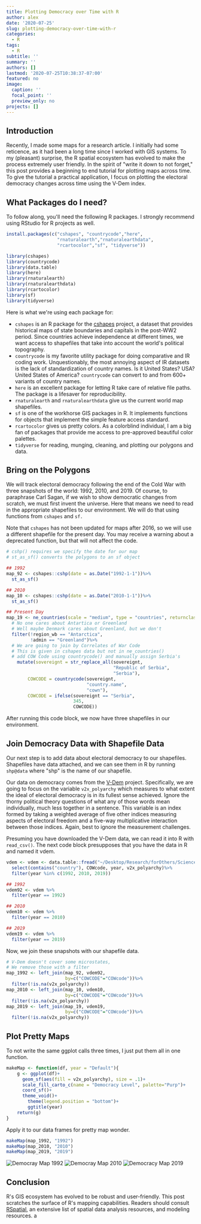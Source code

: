 ```yaml
---
title: Plotting Democracy over Time with R
author: alex
date: '2020-07-25'
slug: plotting-democracy-over-time-with-r
categories:
  - R
tags:
  - R
subtitle: ''
summary: ''
authors: []
lastmod: '2020-07-25T10:38:37-07:00'
featured: no
image:
  caption: ''
  focal_point: ''
  preview_only: no
projects: []
---
```


## Introduction 

Recently, I made some maps for a research article. I initially had some reticence, as it had been a long time since I worked with GIS systems. To my (pleasant) surprise, the R spatial ecosystem has evolved to make the process extremely user friendly. In the spirit of "write it down to not forget," this post provides a beginning to end tutorial for plotting maps across time. To give the tutorial a practical application, I focus on plotting the electoral democracy changes across time using the V-Dem index. 

## What Packages do I need?

To follow along, you'll need the following R packages. I strongly recommend using RStudio for R projects as well. 


```r
install.packages(c("cshapes", "countrycode","here",
                   "rnaturalearth","rnaturalearthdata",
                   "rcartocolor","sf", "tidyverse"))
```


```r
library(cshapes)
library(countrycode)
library(data.table)
library(here)
library(rnaturalearth)
library(rnaturalearthdata)
library(rcartocolor)
library(sf)
library(tidyverse)
```

Here is what we're using each package for: 

- `cshapes` is an R package for the [cshapes](http://nils.weidmann.ws/projects/cshapes.html) project, a dataset that provides historical maps of state boundaries and capitals in the post-WW2 period. Since countries achieve independence at different times, we want access to shapefiles that take into account the world's political topography.  
- `countrycode` is my favorite utility package for doing comparative and IR coding work. Unquestionably, the most annoying aspect of IR datasets is the lack of standardization of country names. Is it United States? USA? United States of America? `countrycode` can convert to and from 600+ variants of country names.
- `here` is an excellent package for letting R take care of relative file paths. The package is a lifesaver for reproducibility. 
- `rnaturalearth` and `rnaturalearthdata` give us the current world map shapefiles. 
- `sf` is one of the workhorse GIS packages in R. It implements functions for objects that implement the simple feature access standard. 
- `rcartocolor` gives us pretty colors. As a colorblind individual, I am a big fan of packages that provide me access to pre-approved beautiful color palettes. 
- `tidyverse` for reading, munging, cleaning, and plotting our polygons and data. 

## Bring on the Polygons 

We will track electoral democracy following the end of the Cold War with three snapshots of the world: 1992, 2010, and 2019. Of course, to paraphrase Carl Sagan, if we wish to show democratic changes from scratch, we must first invent the universe. Here that means we need to read in the appropriate shapefiles to our environment. We will do that using functions from `cshapes` and `sf.` 

Note that `cshapes` has not been updated for maps after 2016, so we will use a different shapefile for the present day. You may receive a warning about a deprecated function, but that will not affect the code. 


```r
# cshp() requires we specify the date for our map 
# st_as_sf() converts the polygons to an sf object

## 1992 
map_92 <- cshapes::cshp(date = as.Date("1992-1-1"))%>%
  st_as_sf()

## 2010 
map_10 <- cshapes::cshp(date = as.Date("2010-1-1"))%>%
  st_as_sf()

## Present Day 
map_19 <- ne_countries(scale = "medium", type = "countries", returnclass = "sf")%>%
  # No one cares about Antartica or Greenland 
  # Well maybe Denmark cares about Greenland, but we don't
  filter(!region_wb == "Antarctica",
         !admin == "Greenland")%>%
  # We are going to join by Correlates of War Code 
  # This is given in cshapes data but not in ne_countries()
  # add COW Code using countrycode() and manually assign Serbia's
    mutate(sovereignt = str_replace_all(sovereignt,
                                        "Republic of Serbia", 
                                        "Serbia"),
        COWCODE = countrycode(sovereignt, 
                              "country.name", 
                              "cown"),
        COWCODE = ifelse(sovereignt == "Serbia", 
                         345, 
                         COWCODE))
```

After running this code block, we now have three shapefiles in our environment. 

## Join Democracy Data with Shapefile Data 

Our next step is to add data about electoral democracy to our shapefiles. Shapefiles have data attached, and we can see them in R by running `shp@data` where "shp" is the name of our shapefile. 

Our data on democracy comes from the [V-Dem](https://www.v-dem.net) project. Specifically, we are going to focus on the variable `v2x_polyarchy` which measures to what extent the ideal of electoral democracy is in its fullest sense achieved. Ignore the thorny political theory questions of what any of those words mean individually, much less together in a sentence. This variable is an index formed by taking a weighted average of five other indices measuring aspects of electoral freedom and a five-way multiplicative interaction between those indices. Again, best to ignore the measurement challenges. 

Presuming you have downloaded the V-Dem data, we can read it into R with `read_csv()`. The next code block presupposes that you have the data in R and named it vdem. 


```r
vdem <- vdem <- data.table::fread("~/Desktop/Research/forOthers/Science_Susan/data/V-Dem-CY-Core-v10.csv")%>%
  select(contains("country"), COWcode, year, v2x_polyarchy)%>%
  filter(year %in% c(1992, 2010, 2019))
```


```r
## 1992
vdem92 <- vdem %>% 
  filter(year == 1992)

## 2010 
vdem10 <- vdem %>% 
  filter(year == 2010)

## 2019
vdem19 <- vdem %>% 
  filter(year == 2019)
```

Now, we join these snapshots with our shapefile data. 


```r
# V-Dem doesn't cover some microstates, 
# We remove those with a filter 
map_1992 <- left_join(map_92, vdem92, 
                      by=c("COWCODE"="COWcode"))%>%
  filter(!is.na(v2x_polyarchy))
map_2010 <- left_join(map_10, vdem10, 
                      by=c("COWCODE"="COWcode"))%>%
  filter(!is.na(v2x_polyarchy))
map_2019 <- left_join(map_19, vdem19, 
                      by=c("COWCODE"="COWcode"))%>%
  filter(!is.na(v2x_polyarchy))
```

## Plot Pretty Maps

To not write the same ggplot calls three times, I just put them all in one function. 


```r
makeMap <- function(df, year = "Default"){
    g <- ggplot(df)+ 
      geom_sf(aes(fill = v2x_polyarchy), size = .1)+
      scale_fill_carto_c(name = "Democracy Level", palette="Purp")+
      coord_sf()+
      theme_void()+
        theme(legend.position = "bottom")+
        ggtitle(year)
    return(g)
}
```

Apply it to our data frames for pretty map wonder. 


```r
makeMap(map_1992, "1992")
makeMap(map_2010, "2010")
makeMap(map_2019, "2019")
```

![Democray Map 1992](/post/2020-07-25-plotting-democracy-over-time-with-r.en_files/map92.png)
![Democray Map 2010](/post/2020-07-25-plotting-democracy-over-time-with-r.en_files/map2010.png)
![Democracy Map 2019](/post/2020-07-25-plotting-democracy-over-time-with-r.en_files/map2019.png)

## Conclusion 

R's GIS ecosystem has evolved to be robust and user-friendly. This post scratches the surface of R's mapping capabilities. Readers should consult [RSpatial](https://rspatial.org/), an extensive list of spatial data analysis resources, and modeling resources. a

